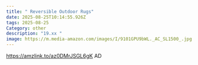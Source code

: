 ```yaml
---
title: " Reversible Outdoor Rugs"
date: 2025-08-25T10:14:55.926Z
tags: 2025-08-25
Category: other
description: "19.xx "
image: https://m.media-amazon.com/images/I/9101GPU9bWL._AC_SL1500_.jpg
---
```

https://amzlink.to/az0DMrJSGL6gK
AD